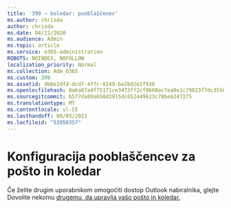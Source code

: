 ```yaml
---
title: '399 – koledar: pooblaščenec'
ms.author: chrisda
author: chrisda
ms.date: 04/21/2020
ms.audience: Admin
ms.topic: article
ms.service: o365-administration
ROBOTS: NOINDEX, NOFOLLOW
localization_priority: Normal
ms.collection: Adm_O365
ms.custom: 399
ms.assetid: 4b6e1dfd-dcdf-4f7c-8249-be2bd2e1f936
ms.openlocfilehash: 8aba87a4f75171ce3473ff2cf0608ac7ea0e1c79023f7dc35566f023864c008e
ms.sourcegitcommit: b5f7da89a650d2915dc652449623c78be6247175
ms.translationtype: MT
ms.contentlocale: sl-SI
ms.lasthandoff: 08/05/2021
ms.locfileid: "53950357"
---
```

# <a name="configure-mail-and-calendar-delegates"></a>Konfiguracija pooblaščencev za pošto in koledar

Če želite drugim uporabnikom omogočiti dostop Outlook nabiralnika, glejte Dovolite nekomu [drugemu, da upravlja vašo pošto in koledar.](https://support.office.com/article/9684b670-7588-4eea-8717-9e5799047540.aspx)
